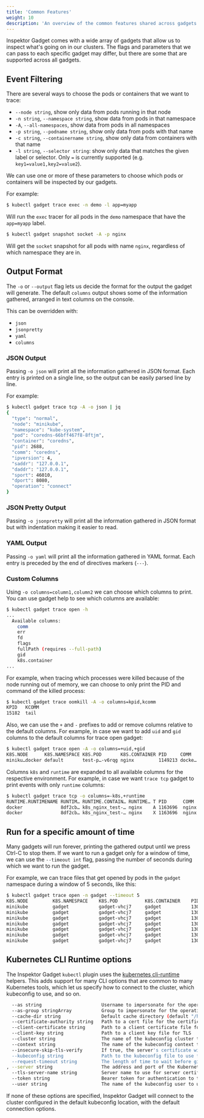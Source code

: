 ```yaml
---
title: 'Common Features'
weight: 10
description: 'An overview of the common features shared across gadgets'
---
```


Inspektor Gadget comes with a wide array of gadgets that allow us to
inspect what's going on in our clusters. The flags and parameters that we
can pass to each specific gadget may differ, but there are some that are
supported across all gadgets.

## Event Filtering

There are several ways to choose the pods or containers that we want to
trace:

 * `--node string`, show only data from pods running in that node
 * `-n string`, `--namespace string`, show data from pods in that namespace
 * `-A`, `--all-namespaces`, show data from pods in all namespaces
 * `-p string`, `--podname string`, show only data from pods with that name
 * `-c string`, `--containername string`, show only data from containers with that name
 * `-l string`, `--selector string`: show only data that matches the given
   label or selector. Only `=` is currently supported (e.g. `key1=value1,key2=value2`).

We can use one or more of these parameters to choose which pods or
containers will be inspected by our gadgets.

For example:

```bash
$ kubectl gadget trace exec -n demo -l app=myapp
```

Will run the `exec` tracer for all pods in the `demo` namespace that have
the `app=myapp` label.

```bash
$ kubectl gadget snapshot socket -A -p nginx
```

Will get the `socket` snapshot for all pods with name `nginx`, regardless
of which namespace they are in.

## Output Format

The `-o` or `--output` flag lets us decide the format for the output the
gadget will generate. The default `columns` output shows some of the
information gathered, arranged in text columns on the console.

This can be overridden with:
- `json`
- `jsonpretty`
- `yaml`
- `columns`

### JSON Output

Passing `-o json` will print all the information gathered in JSON format.
Each entry is printed on a single line, so the output can be easily parsed line by line.

For example:
```bash
$ kubectl gadget trace tcp -A -o json | jq
{
  "type": "normal",
  "node": "minikube",
  "namespace": "kube-system",
  "pod": "coredns-66bff467f8-8ftjm",
  "container": "coredns",
  "pid": 2688,
  "comm": "coredns",
  "ipversion": 4,
  "saddr": "127.0.0.1",
  "daddr": "127.0.0.1",
  "sport": 46010,
  "dport": 8080,
  "operation": "connect"
}
```

### JSON Pretty Output

Passing `-o jsonpretty` will print all the information gathered in JSON format but with indentation making it easier to read.

### YAML Output

Passing `-o yaml` will print all the information gathered in YAML format.
Each entry is preceded by the end of directives markers (`---`).

### Custom Columns

Using `-o columns=column1,column2` we can choose which columns to
print. You can use gadget help to see which columns are available:

```bash
$ kubectl gadget trace open -h
...
  Available columns:
    comm
    err
    fd
    flags
    fullPath (requires --full-path)
    gid
    k8s.container
...
```

For example, when tracing which processes were killed because of the node
running out of memory, we can choose to only print the PID and command of
the killed process:

```bash
$ kubectl gadget trace oomkill -A -o columns=kpid,kcomm
KPID   KCOMM
15182  tail
```

Also, we can use the `+` and `-` prefixes to add or remove columns relative to the default columns.
For example, in case we want to add `uid` and `gid` columns to the default columns for trace open gadget:

```bash
$ kubectl gadget trace open -A -o columns=+uid,+gid
K8S.NODE      K8S.NAMESPACE K8S.POD       K8S.CONTAINER PID     COMM   FD ERR PATH                     UID        GID
miniku…docker default       test-p…-v6rqg nginx         1149213 docke… 3  0   /etc/ld.so.cache         0          0

```

Columns `k8s` and `runtime` are expanded to all available columns for the respective environment.
For example, in case we want `trace tcp` gadget to print events with only `runtime` columns:

```bash
$ kubectl gadget trace tcp -o columns=-k8s,+runtime
RUNTIME.RUNTIMENAME RUNTIM… RUNTIME.CONTAIN… RUNTIME… T PID      COMM     IP SRC                    DST
docker              8df2cb… k8s_nginx_test-… nginx    A 1163696  nginx    4  p/default/test-pod-67c r/10.244.0.1:58570
docker              8df2cb… k8s_nginx_test-… nginx    X 1163696  nginx    4  p/default/test-pod-67c r/10.244.0.1:58570
```

## Run for a specific amount of time

Many gadgets will run forever, printing the gathered output until we press
Ctrl-C to stop them. If we want to run a gadget only for a window of time,
we can use the `--timeout int` flag, passing the number of seconds during which
we want to run the gadget.

For example, we can trace files that get opened by pods in the `gadget`
namespace during a window of 5 seconds, like this:

```bash
$ kubectl gadget trace open -n gadget --timeout 5
K8S.NODE         K8S.NAMESPACE    K8S.POD          K8S.CONTAINER    PID     COMM             FD    ERR PATH
minikube         gadget           gadget-vhcj7     gadget           1303299 gadgettracerman  3     0   /etc/ld.so.cache
minikube         gadget           gadget-vhcj7     gadget           1303299 gadgettracerman  3     0   /lib/x86_64-linux-gnu/libpthread.so.0
minikube         gadget           gadget-vhcj7     gadget           1303299 gadgettracerman  3     0   /lib/x86_64-linux-gnu/libseccomp.so.2
minikube         gadget           gadget-vhcj7     gadget           1303299 gadgettracerman  3     0   /lib/x86_64-linux-gnu/libc.so.6
minikube         gadget           gadget-vhcj7     gadget           1303299 gadgettracerman  3     0   /sys/kernel/mm/transparent_hugepage/hpage_pmd_size
minikube         gadget           gadget-vhcj7     gadget           1303299 gadgettracerman  6     0   /usr/bin/gadgettracermanager
minikube         gadget           gadget-vhcj7     gadget           1303299 gadgettracerman  6     0   /etc/localtime
```

## Kubernetes CLI Runtime options

The Inspektor Gadget `kubectl` plugin uses the [kubernetes
cli-runtime](https://github.com/kubernetes/cli-runtime) helpers. This adds
support for many CLI options that are common to many Kubernetes tools,
which let us specify how to connect to the cluster, which kubeconfig to
use, and so on.

```bash
  --as string                      Username to impersonate for the operation
  --as-group stringArray           Group to impersonate for the operation, this flag can be repeated to specify multiple groups.
  --cache-dir string               Default cache directory (default "/home/marga/.kube/cache")
  --certificate-authority string   Path to a cert file for the certificate authority
  --client-certificate string      Path to a client certificate file for TLS
  --client-key string              Path to a client key file for TLS
  --cluster string                 The name of the kubeconfig cluster to use
  --context string                 The name of the kubeconfig context to use
  --insecure-skip-tls-verify       If true, the server's certificate will not be checked for validity. This will make your HTTPS connections insecure
  --kubeconfig string              Path to the kubeconfig file to use for CLI requests.
  --request-timeout string         The length of time to wait before giving up on a single server request. Non-zero values should contain a corresponding time unit (e.g. 1s, 2m, 3h). A value of zero means don't timeout requests. (default "0")
, --server string                  The address and port of the Kubernetes API server
  --tls-server-name string         Server name to use for server certificate validation. If it is not provided, the hostname used to contact the server is used
  --token string                   Bearer token for authentication to the API server
  --user string                    The name of the kubeconfig user to use
```

If none of these options are specified, Inspektor Gadget will connect to the
cluster configured in the default kubeconfig location, with the default
connection options.
